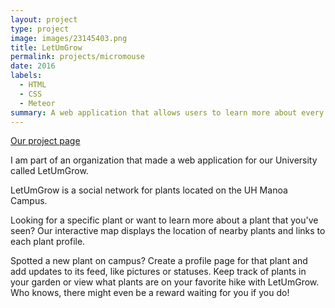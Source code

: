 ```yaml
---
layout: project
type: project
image: images/23145403.png
title: LetUmGrow
permalink: projects/micromouse
date: 2016
labels:
  - HTML
  - CSS
  - Meteor
summary: A web application that allows users to learn more about every plant on University of Hawaii at Manoa's campus.
---
```


[Our project page](https://letumgrow.github.io/)

I am part of an organization that made a web application for our University called LetUmGrow.

LetUmGrow is a social network for plants located on the UH Manoa Campus.

Looking for a specific plant or want to learn more about a plant that you've seen? Our interactive map displays the location of nearby plants and links to each plant profile.

Spotted a new plant on campus? Create a profile page for that plant and add updates to its feed, like pictures or statuses. Keep track of plants in your garden or view what plants are on your favorite hike with LetUmGrow. Who knows, there might even be a reward waiting for you if you do!



